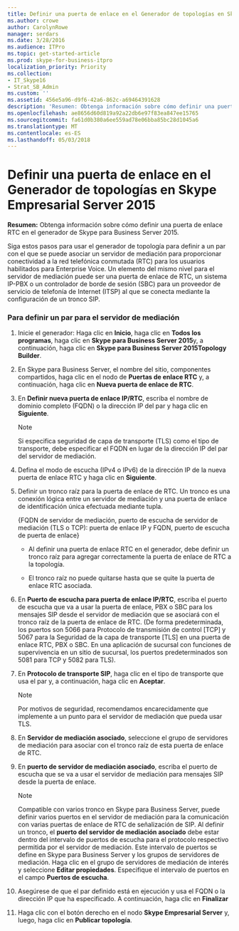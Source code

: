 ```yaml
---
title: Definir una puerta de enlace en el Generador de topologías en Skype Empresarial Server 2015
ms.author: crowe
author: CarolynRowe
manager: serdars
ms.date: 3/28/2016
ms.audience: ITPro
ms.topic: get-started-article
ms.prod: skype-for-business-itpro
localization_priority: Priority
ms.collection:
- IT_Skype16
- Strat_SB_Admin
ms.custom: ''
ms.assetid: 456e5a96-d9f6-42a6-862c-a69464391628
description: 'Resumen: Obtenga información sobre cómo definir una puerta de enlace RTC en el generador de Skype para Business Server 2015.'
ms.openlocfilehash: ae8656d60d819a92a22db6e97f83ea847ee15765
ms.sourcegitcommit: fa61d0b380a6ee559ad78e06bba85bc28d1045a6
ms.translationtype: MT
ms.contentlocale: es-ES
ms.lasthandoff: 05/03/2018
---
```

# <a name="define-a-gateway-in-topology-builder-in-skype-for-business-server-2015"></a>Definir una puerta de enlace en el Generador de topologías en Skype Empresarial Server 2015
 
**Resumen:** Obtenga información sobre cómo definir una puerta de enlace RTC en el generador de Skype para Business Server 2015.
  
Siga estos pasos para usar el generador de topología para definir a un par con el que se puede asociar un servidor de mediación para proporcionar conectividad a la red telefónica conmutada (RTC) para los usuarios habilitados para Enterprise Voice. Un elemento del mismo nivel para el servidor de mediación puede ser una puerta de enlace de RTC, un sistema IP-PBX o un controlador de borde de sesión (SBC) para un proveedor de servicio de telefonía de Internet (ITSP) al que se conecta mediante la configuración de un tronco SIP.
  
### <a name="to-define-a-peer-for-the-mediation-server"></a>Para definir un par para el servidor de mediación

1. Inicie el generador: Haga clic en **Inicio**, haga clic en **Todos los programas**, haga clic en **Skype para Business Server 2015**y, a continuación, haga clic en **Skype para Business Server 2015Topology Builder**.
    
2. En Skype para Business Server, el nombre del sitio, componentes compartidos, haga clic en el nodo de **Puertas de enlace RTC** y, a continuación, haga clic en **Nueva puerta de enlace de RTC**.
3. En **Definir nueva puerta de enlace IP/RTC**, escriba el nombre de dominio completo (FQDN) o la dirección IP del par y haga clic en **Siguiente**.
    
    > [!NOTE]
    > Si especifica seguridad de capa de transporte (TLS) como el tipo de transporte, debe especificar el FQDN en lugar de la dirección IP del par del servidor de mediación. 
  
4. Defina el modo de escucha (IPv4 o IPv6) de la dirección IP de la nueva puerta de enlace RTC y haga clic en **Siguiente**.

5. Definir un tronco raíz para la puerta de enlace de RTC. Un tronco es una conexión lógica entre un servidor de mediación y una puerta de enlace de identificación única efectuada mediante tupla.
    
    {FQDN de servidor de mediación, puerto de escucha de servidor de mediación (TLS o TCP): puerta de enlace IP y FQDN, puerto de escucha de puerta de enlace}
    
     - Al definir una puerta de enlace RTC en el generador, debe definir un tronco raíz para agregar correctamente la puerta de enlace de RTC a la topología.
    
     - El tronco raíz no puede quitarse hasta que se quite la puerta de enlace RTC asociada.
    
6. En **Puerto de escucha para puerta de enlace IP/RTC**, escriba el puerto de escucha que va a usar la puerta de enlace, PBX o SBC para los mensajes SIP desde el servidor de mediación que se asociará con el tronco raíz de la puerta de enlace de RTC. (De forma predeterminada, los puertos son 5066 para Protocolo de transmisión de control [TCP] y 5067 para la Seguridad de la capa de transporte [TLS] en una puerta de enlace RTC, PBX o SBC. En una aplicación de sucursal con funciones de supervivencia en un sitio de sucursal, los puertos predeterminados son 5081 para TCP y 5082 para TLS).
    
7. En **Protocolo de transporte SIP**, haga clic en el tipo de transporte que usa el par y, a continuación, haga clic en **Aceptar**.
    
    > [!NOTE]
    > Por motivos de seguridad, recomendamos encarecidamente que implemente a un punto para el servidor de mediación que pueda usar TLS. 
  
8. En **Servidor de mediación asociado**, seleccione el grupo de servidores de mediación para asociar con el tronco raíz de esta puerta de enlace de RTC.
    
9. En **puerto de servidor de mediación asociado**, escriba el puerto de escucha que se va a usar el servidor de mediación para mensajes SIP desde la puerta de enlace.
    
    > [!NOTE]
    > Compatible con varios tronco en Skype para Business Server, puede definir varios puertos en el servidor de mediación para la comunicación con varias puertas de enlace de RTC de señalización de SIP. Al definir un tronco, el **puerto del servidor de mediación asociado** debe estar dentro del intervalo de puertos de escucha para el protocolo respectivo permitida por el servidor de mediación. Este intervalo de puertos se define en Skype para Business Server y los grupos de servidores de mediación. Haga clic en el grupo de servidores de mediación de interés y seleccione **Editar propiedades**. Especifique el intervalo de puertos en el campo **Puertos de escucha**.
  
10. Asegúrese de que el par definido está en ejecución y usa el FQDN o la dirección IP que ha especificado. A continuación, haga clic en **Finalizar**
    
11. Haga clic con el botón derecho en el nodo **Skype Empresarial Server** y, luego, haga clic en **Publicar topología**.
    

